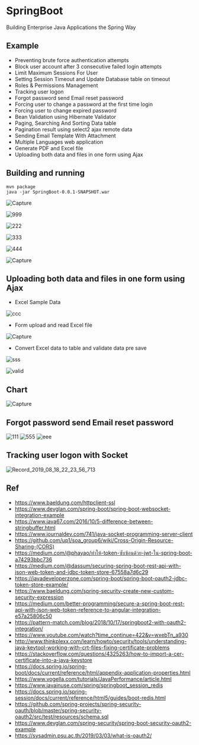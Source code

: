 # SpringBoot 
Building Enterprise Java Applications the Spring Way
## Example
- Preventing brute force authentication attempts
- Block user account after 3 consecutive failed login attempts
- Limit Maximum Sessions For User
- Setting Session Timeout and Update Database table on timeout
- Roles & Permissions Management
- Tracking user logon
- Forgot password send Email reset password
- Forcing user to change a password at the first time login
- Forcing user to change expired password
- Bean Validation using Hibernate  Validator
- Paging, Searching And Sorting Data table
- Pagination result using select2 ajax remote data
- Sending Email Template With Attachment
- Multiple Languages web application
- Generate PDF and Excel file 
- Uploading both data and files in one form using Ajax

## Building and running

	mvn package
	java -jar SpringBoot-0.0.1-SNAPSHOT.war 
	
![Capture](https://user-images.githubusercontent.com/15135199/56458276-cb6eb400-63ae-11e9-8156-c3ba4ebac3c7.PNG)


![999](https://user-images.githubusercontent.com/15135199/56112785-45093b00-5f86-11e9-9547-f1d5147c4e7f.PNG)


![222](https://user-images.githubusercontent.com/15135199/55684488-4a0e2f00-5975-11e9-9968-2a0399ebe027.PNG)


![333](https://user-images.githubusercontent.com/15135199/55687043-a764a900-5992-11e9-9deb-178e8164df76.PNG)


![444](https://user-images.githubusercontent.com/15135199/55782710-177c4780-5ad7-11e9-87a1-0e2b5e820472.PNG)


![Capture](https://user-images.githubusercontent.com/15135199/55896742-2f43f080-5be9-11e9-8108-4967ae457e66.PNG)

## Uploading both data and files in one form using Ajax
- Excel Sample Data

![ccc](https://user-images.githubusercontent.com/15135199/56190157-d4c8eb00-6053-11e9-9ea3-44519fed2a57.PNG)
- Form upload and read Excel file

![Capture](https://user-images.githubusercontent.com/15135199/56460107-8905a100-63c7-11e9-83a6-39e0151a88ed.PNG)

- Convert Excel data to table and validate data pre save

![sss](https://user-images.githubusercontent.com/15135199/56460122-edc0fb80-63c7-11e9-9d9f-146bd258849b.PNG)

![valid](https://user-images.githubusercontent.com/15135199/56232153-49c70f80-60aa-11e9-87ab-69e7a1bc50b5.PNG)


## Chart

![Capture](https://user-images.githubusercontent.com/15135199/57978243-7ec0dc00-7a33-11e9-8aad-1bf0c540d7ec.PNG)

## Forgot password send Email reset password
![111](https://user-images.githubusercontent.com/15135199/56121506-768c0180-5f9a-11e9-9ecc-8f8d0c5f7605.PNG)
![555](https://user-images.githubusercontent.com/15135199/56121055-8d7e2400-5f99-11e9-9971-76b2f869c8e8.PNG)
![eee](https://user-images.githubusercontent.com/15135199/56230144-e33ff280-60a5-11e9-8670-9fd5b10c415d.PNG)

## Tracking user logon with Socket
![Record_2019_08_18_22_23_56_713](https://user-images.githubusercontent.com/15135199/63226785-c577cb00-c208-11e9-8eca-2bde013d5850.gif)

## Ref
- https://www.baeldung.com/httpclient-ssl
- https://www.devglan.com/spring-boot/spring-boot-websocket-integration-example
- https://www.java67.com/2016/10/5-difference-between-stringbuffer.html
- https://www.journaldev.com/741/java-socket-programming-server-client
- https://github.com/up1/soa_group6/wiki/Cross-Origin-Resource-Sharing-(CORS)
- https://medium.com/@phayao/ทำให้-token-ซับซ้อนด้วย-jwt-ใน-spring-boot-a74293bbc736
- https://medium.com/@dassum/securing-spring-boot-rest-api-with-json-web-token-and-jdbc-token-store-67558a7d6c29
- https://javadeveloperzone.com/spring-boot/spring-boot-oauth2-jdbc-token-store-example/
- https://www.baeldung.com/spring-security-create-new-custom-security-expression
- https://medium.com/better-programming/secure-a-spring-boot-rest-api-with-json-web-token-reference-to-angular-integration-e57a25806c50
- https://pattern-match.com/blog/2018/10/17/springboot2-with-oauth2-integration/
- https://www.youtube.com/watch?time_continue=422&v=wxebTn_a930
- http://www.thinkplexx.com/learn/howto/security/tools/understanding-java-keytool-working-with-crt-files-fixing-certificate-problems
- https://stackoverflow.com/questions/4325263/how-to-import-a-cer-certificate-into-a-java-keystore
- https://docs.spring.io/spring-boot/docs/current/reference/html/appendix-application-properties.html
- https://www.vogella.com/tutorials/JavaPerformance/article.html
- https://www.javainuse.com/spring/springboot_session_redis
- https://docs.spring.io/spring-session/docs/current/reference/html5/guides/boot-redis.html
- https://github.com/spring-projects/spring-security-oauth/blob/master/spring-security-oauth2/src/test/resources/schema.sql
- https://www.devglan.com/spring-security/spring-boot-security-oauth2-example
- https://sysadmin.psu.ac.th/2019/03/03/what-is-oauth2/
